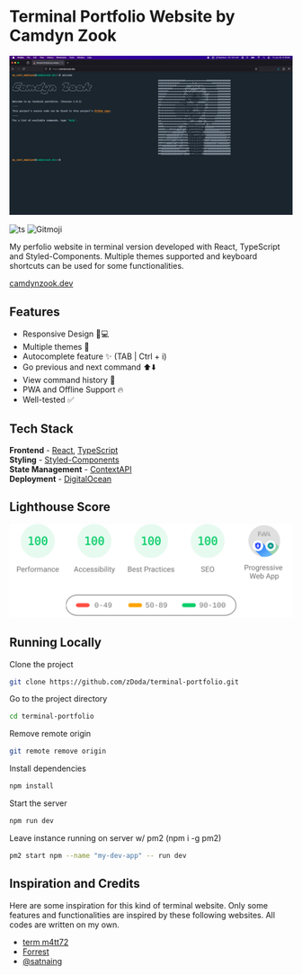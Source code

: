 # Terminal Portfolio Website by Camdyn Zook

![Terminal Portfolio Website by Camdyn Zook](/public/site.png)

![ts](https://badgen.net/badge/Built%20With/TypeScript/blue?style=flat-square)
![Gitmoji](https://img.shields.io/badge/gitmoji-%20😜%20😍-FFDD67.svg?style=flat-square)

My perfolio website in terminal version developed with React, TypeScript and Styled-Components. Multiple themes supported and keyboard shortcuts can be used for some functionalities.

[camdynzook.dev](https://camdynzook.dev)

## Features

- Responsive Design 📱💻
- Multiple themes 🎨
- Autocomplete feature ✨ (TAB | Ctrl + i)
- Go previous and next command ⬆️⬇️
- View command history 📖
- PWA and Offline Support 🔥
- Well-tested ✅

## Tech Stack

**Frontend** - [React](https://reactjs.org/), [TypeScript](https://www.typescriptlang.org/)  
**Styling** - [Styled-Components](https://styled-components.com/)  
**State Management** - [ContextAPI](https://reactjs.org/docs/context.html)  
**Deployment** - [DigitalOcean](https://digitalocean.com/)

## Lighthouse Score

<p align="center">
<img width="710" alt="Camdyn Zook Terminal Lighthouse Score" src="public/lighthouse-result.svg">
</p>

## Running Locally

Clone the project

```bash
git clone https://github.com/zDoda/terminal-portfolio.git
```

Go to the project directory

```bash
cd terminal-portfolio
```

Remove remote origin

```bash
git remote remove origin
```

Install dependencies

```bash
npm install
```

Start the server

```bash
npm run dev
```

Leave instance running on server w/ pm2 (npm i -g pm2)
```bash
pm2 start npm --name "my-dev-app" -- run dev
```

## Inspiration and Credits

Here are some inspiration for this kind of terminal website. Only some features and functionalities are inspired by these following websites. All codes are written on my own.

- [term m4tt72](https://term.m4tt72.com/)
- [Forrest](https://fkcodes.com/)
- [@satnaing](https://satnaing.dev)

